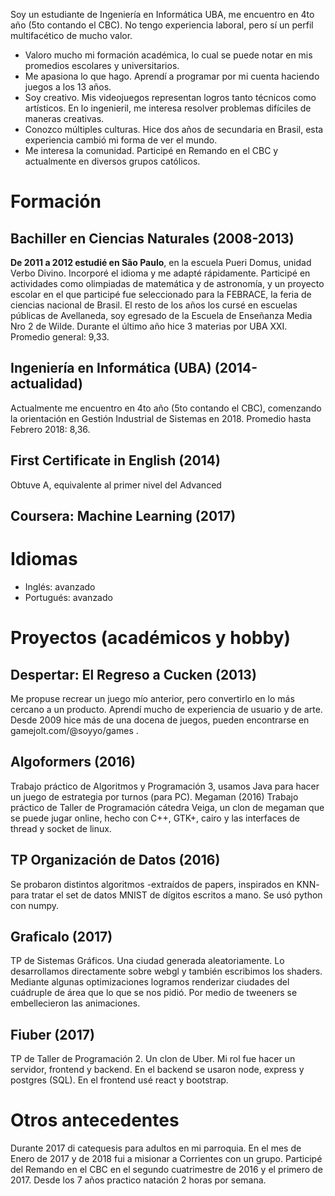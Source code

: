 Soy un estudiante de Ingeniería en Informática UBA, me encuentro en 4to año (5to contando el CBC). No tengo experiencia laboral, pero sí un perfil multifacético de mucho valor. 
- Valoro mucho mi formación académica, lo cual se puede notar en mis promedios escolares y universitarios.
- Me apasiona lo que hago. Aprendí a programar por mi cuenta haciendo juegos a los 13 años.
- Soy creativo. Mis videojuegos representan logros tanto técnicos como artísticos. En lo ingenieril, me interesa resolver problemas difíciles de maneras creativas.
- Conozco múltiples culturas. Hice dos años de secundaria en Brasil, esta experiencia cambió mi forma de ver el mundo.
- Me interesa la comunidad. Participé en Remando en el CBC y actualmente en diversos grupos católicos.

# Formación

## Bachiller en Ciencias Naturales (2008-2013)

__De 2011 a 2012 estudié en São Paulo__, en la escuela Pueri Domus, unidad Verbo Divino. Incorporé el idioma y me adapté rápidamente. Participé en actividades como olimpiadas de matemática y de astronomía, y un proyecto escolar en el que participé fue seleccionado para la FEBRACE, la feria de ciencias nacional de Brasil.
El resto de los años los cursé en escuelas públicas de Avellaneda, soy egresado de la Escuela de Enseñanza Media Nro 2 de Wilde. Durante el último año hice 3 materias por UBA XXI.
Promedio general: 9,33.

## Ingeniería en Informática (UBA) (2014-actualidad)

Actualmente me encuentro en 4to año (5to contando el CBC), comenzando la orientación en Gestión Industrial de Sistemas en 2018. Promedio hasta Febrero 2018: 8,36.

## First Certificate in English (2014)

Obtuve A, equivalente al primer nivel del Advanced

## Coursera: Machine Learning (2017)


# Idiomas
- Inglés: avanzado
- Portugués: avanzado

# Proyectos (académicos y hobby)

## Despertar: El Regreso a Cucken (2013)
Me propuse recrear un juego mío anterior, pero convertirlo en lo más cercano a un producto. Aprendí mucho de experiencia de usuario y de arte. Desde 2009 hice más de una docena de juegos, pueden encontrarse en gamejolt.com/@soyyo/games .
## Algoformers (2016)
Trabajo práctico de Algoritmos y Programación 3, usamos Java para hacer un juego de estrategia por turnos (para PC).
Megaman (2016)
Trabajo práctico de Taller de Programación cátedra Veiga, un clon de megaman que se puede jugar online, hecho con C++, GTK+, cairo y las interfaces de thread y socket de linux.
## TP Organización de Datos (2016)
Se probaron distintos algoritmos -extraídos de papers, inspirados en KNN- para tratar el set de datos MNIST de dígitos escritos a mano. Se usó python con numpy.
## Graficalo (2017)
TP de Sistemas Gráficos. Una ciudad generada aleatoriamente. Lo desarrollamos directamente sobre webgl y también escribimos los shaders. Mediante algunas optimizaciones logramos renderizar ciudades del cuádruple de área que lo que se nos pidió. Por medio de tweeners se embellecieron las animaciones.
## Fiuber (2017)
TP de Taller de Programación 2. Un clon de Uber. Mi rol fue hacer un servidor, frontend y backend. En el backend se usaron node, express y postgres (SQL). En el frontend usé react y bootstrap.

# Otros antecedentes

Durante 2017 di catequesis para adultos en mi parroquia.
En el mes de Enero de 2017 y de 2018 fui a misionar a Corrientes con un grupo.
Participé del Remando en el CBC en el segundo cuatrimestre de 2016 y el primero de 2017.
Desde los 7 años practico natación 2 horas por semana.



